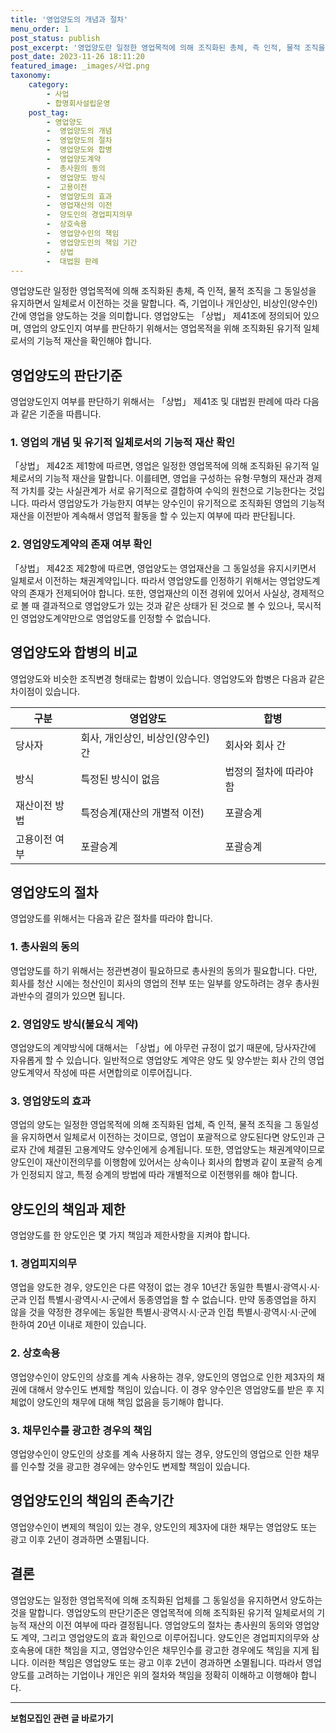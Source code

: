 ```yaml
---
title: '영업양도의 개념과 절차'
menu_order: 1
post_status: publish
post_excerpt: '영업양도란 일정한 영업목적에 의해 조직화된 총체, 즉 인적, 물적 조직을 그 동일성을 유지하면서 일체로서 이전하는 것을 말합니다. 즉, 기업이나 개인상인, 비상인 양수인  간에 영업을 양도하는 것을 의미합니다. 영업양도는  상법  제41조에 정의되어 있으며, 영업의 양도인지 여부를 판단하기 위해서는 영업목적을 위해 조직화된 유기적 일체로서의 기능적 재산을 확인해야 합니다.'
post_date: 2023-11-26 18:11:20
featured_image: _images/사업.png
taxonomy:
    category:
        - 사업
        - 합명회사설립운영
    post_tag:
        - 영업양도
        -  영업양도의 개념
        -  영업양도의 절차
        -  영업양도와 합병
        -  영업양도계약
        -  총사원의 동의
        -  영업양도 방식
        -  고용이전
        -  영업양도의 효과
        -  영업재산의 이전
        -  양도인의 경업피지의무
        -  상호속용
        -  영업양수인의 책임
        -  영업양도인의 책임 기간
        -  상법
        -  대법원 판례
---
```



영업양도란 일정한 영업목적에 의해 조직화된 총체, 즉 인적, 물적 조직을 그 동일성을 유지하면서 일체로서 이전하는 것을 말합니다. 즉, 기업이나 개인상인, 비상인(양수인) 간에 영업을 양도하는 것을 의미합니다. 영업양도는 「상법」 제41조에 정의되어 있으며, 영업의 양도인지 여부를 판단하기 위해서는 영업목적을 위해 조직화된 유기적 일체로서의 기능적 재산을 확인해야 합니다.

## 영업양도의 판단기준

영업양도인지 여부를 판단하기 위해서는 「상법」 제41조 및 대법원 판례에 따라 다음과 같은 기준을 따릅니다.

### 1. 영업의 개념 및 유기적 일체로서의 기능적 재산 확인

「상법」 제42조 제1항에 따르면, 영업은 일정한 영업목적에 의해 조직화된 유기적 일체로서의 기능적 재산을 말합니다. 이를테면, 영업을 구성하는 유형·무형의 재산과 경제적 가치를 갖는 사실관계가 서로 유기적으로 결합하여 수익의 원천으로 기능한다는 것입니다. 따라서 영업양도가 가능한지 여부는 양수인이 유기적으로 조직화된 영업의 기능적 재산을 이전받아 계속해서 영업적 활동을 할 수 있는지 여부에 따라 판단됩니다.

### 2. 영업양도계약의 존재 여부 확인

「상법」 제42조 제2항에 따르면, 영업양도는 영업재산을 그 동일성을 유지시키면서 일체로서 이전하는 채권계약입니다. 따라서 영업양도를 인정하기 위해서는 영업양도계약의 존재가 전제되어야 합니다. 또한, 영업재산의 이전 경위에 있어서 사실상, 경제적으로 볼 때 결과적으로 영업양도가 있는 것과 같은 상태가 된 것으로 볼 수 있으나, 묵시적인 영업양도계약만으로 영업양도를 인정할 수 없습니다.

## 영업양도와 합병의 비교

영업양도와 비슷한 조직변경 형태로는 합병이 있습니다. 영업양도와 합병은 다음과 같은 차이점이 있습니다.

구분 | 영업양도 | 합병
--- | --- | ---
당사자 | 회사, 개인상인, 비상인(양수인) 간 | 회사와 회사 간
방식 | 특정된 방식이 없음 | 법정의 절차에 따라야 함
재산이전 방법 | 특정승계(재산의 개별적 이전) | 포괄승계
고용이전 여부 | 포괄승계 | 포괄승계

## 영업양도의 절차

영업양도를 위해서는 다음과 같은 절차를 따라야 합니다.

### 1. 총사원의 동의

영업양도를 하기 위해서는 정관변경이 필요하므로 총사원의 동의가 필요합니다. 다만, 회사를 청산 시에는 청산인이 회사의 영업의 전부 또는 일부를 양도하려는 경우 총사원 과반수의 결의가 있으면 됩니다.

### 2. 영업양도 방식(불요식 계약)

영업양도의 계약방식에 대해서는 「상법」에 아무런 규정이 없기 때문에, 당사자간에 자유롭게 할 수 있습니다. 일반적으로 영업양도 계약은 양도 및 양수받는 회사 간의 영업양도계약서 작성에 따른 서면합의로 이루어집니다.

### 3. 영업양도의 효과

영업의 양도는 일정한 영업목적에 의해 조직화된 업체, 즉 인적, 물적 조직을 그 동일성을 유지하면서 일체로서 이전하는 것이므로, 영업이 포괄적으로 양도된다면 양도인과 근로자 간에 체결된 고용계약도 양수인에게 승계됩니다. 또한, 영업양도는 채권계약이므로 양도인이 재산이전의무를 이행함에 있어서는 상속이나 회사의 합병과 같이 포괄적 승계가 인정되지 않고, 특정 승계의 방법에 따라 개별적으로 이전행위를 해야 합니다.

## 양도인의 책임과 제한

영업양도를 한 양도인은 몇 가지 책임과 제한사항을 지켜야 합니다.

### 1. 경업피지의무

영업을 양도한 경우, 양도인은 다른 약정이 없는 경우 10년간 동일한 특별시·광역시·시·군과 인접 특별시·광역시·시·군에서 동종영업을 할 수 없습니다. 만약 동종영업을 하지 않을 것을 약정한 경우에는 동일한 특별시·광역시·시·군과 인접 특별시·광역시·시·군에 한하여 20년 이내로 제한이 있습니다.

### 2. 상호속용

영업양수인이 양도인의 상호를 계속 사용하는 경우, 양도인의 영업으로 인한 제3자의 채권에 대해서 양수인도 변제할 책임이 있습니다. 이 경우 양수인은 영업양도를 받은 후 지체없이 양도인의 채무에 대해 책임 없음을 등기해야 합니다.

### 3. 채무인수를 광고한 경우의 책임

영업양수인이 양도인의 상호를 계속 사용하지 않는 경우, 양도인의 영업으로 인한 채무를 인수할 것을 광고한 경우에는 양수인도 변제할 책임이 있습니다.

## 영업양도인의 책임의 존속기간

영업양수인이 변제의 책임이 있는 경우, 양도인의 제3자에 대한 채무는 영업양도 또는 광고 이후 2년이 경과하면 소멸됩니다.

## 결론

영업양도는 일정한 영업목적에 의해 조직화된 업체를 그 동일성을 유지하면서 양도하는 것을 말합니다. 영업양도의 판단기준은 영업목적에 의해 조직화된 유기적 일체로서의 기능적 재산의 이전 여부에 따라 결정됩니다. 영업양도의 절차는 총사원의 동의와 영업양도 계약, 그리고 영업양도의 효과 확인으로 이루어집니다. 양도인은 경업피지의무와 상호속용에 대한 책임을 지고, 영업양수인은 채무인수를 광고한 경우에도 책임을 지게 됩니다. 이러한 책임은 영업양도 또는 광고 이후 2년이 경과하면 소멸됩니다. 따라서 영업양도를 고려하는 기업이나 개인은 위의 절차와 책임을 정확히 이해하고 이행해야 합니다.
<!-- wp:separator -->
<hr class="wp-block-separator has-alpha-channel-opacity"/>
<!-- /wp:separator -->

<!-- wp:group {"backgroundColor":"base","layout":{"type":"constrained"}} -->
<div class="wp-block-group has-base-background-color has-background"><!-- wp:paragraph {"align":"center","fontSize":"medium"} -->
<p class="has-text-align-center has-large-font-size"><strong>보험모집인 관련 글 바로가기</strong></p>
<!-- /wp:paragraph -->


<!-- wp:latest-posts
{"categories":[{"id":15486,"count":19,"description":"","link":"https://uknowlaw.com/category/%eb%b3%b4%ed%97%98%eb%aa%a8%ec%a7%91%ec%9d%b8/","name":"보험모집인","slug":"보험모집인","taxonomy":"category","parent":0,"meta":[],"_links":{"self":[{"href":"https://uknowlaw.com/wp-json/wp/v2/categories/15486"}],"collection":[{"href":"https://uknowlaw.com/wp-json/wp/v2/categories"}],"about":[{"href":"https://uknowlaw.com/wp-json/wp/v2/taxonomies/category"}],"wp:post_type":[{"href":"https://uknowlaw.com/wp-json/wp/v2/posts?categories=15486"}],"curies":[{"name":"wp","href":"https://api.w.org/{rel}","templated":true}]}}],"postsToShow":100,"excerptLength":28,"postLayout":"grid","columns":2,"featuredImageAlign":"left","featuredImageSizeSlug":"large","fontSize":"small"} /--></div>
<!-- /wp:group -->